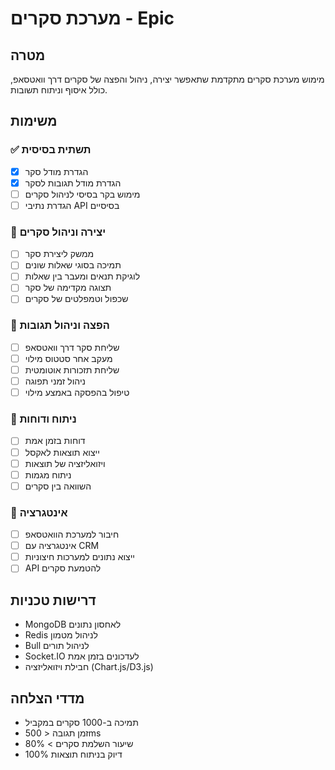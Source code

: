 # מערכת סקרים - Epic

## מטרה
מימוש מערכת סקרים מתקדמת שתאפשר יצירה, ניהול והפצה של סקרים דרך וואטסאפ, כולל איסוף וניתוח תשובות.

## משימות

### ✅ תשתית בסיסית
- [x] הגדרת מודל סקר
- [x] הגדרת מודל תגובות לסקר
- [ ] מימוש בקר בסיסי לניהול סקרים
- [ ] הגדרת נתיבי API בסיסיים

### 🔄 יצירה וניהול סקרים
- [ ] ממשק ליצירת סקר
- [ ] תמיכה בסוגי שאלות שונים
- [ ] לוגיקת תנאים ומעבר בין שאלות
- [ ] תצוגה מקדימה של סקר
- [ ] שכפול וטמפלטים של סקרים

### 🔄 הפצה וניהול תגובות
- [ ] שליחת סקר דרך וואטסאפ
- [ ] מעקב אחר סטטוס מילוי
- [ ] שליחת תזכורות אוטומטית
- [ ] ניהול זמני תפוגה
- [ ] טיפול בהפסקה באמצע מילוי

### 🔄 ניתוח ודוחות
- [ ] דוחות בזמן אמת
- [ ] ייצוא תוצאות לאקסל
- [ ] ויזואליזציה של תוצאות
- [ ] ניתוח מגמות
- [ ] השוואה בין סקרים

### 🔄 אינטגרציה
- [ ] חיבור למערכת הוואטסאפ
- [ ] אינטגרציה עם CRM
- [ ] ייצוא נתונים למערכות חיצוניות
- [ ] API להטמעת סקרים

## דרישות טכניות
- MongoDB לאחסון נתונים
- Redis לניהול מטמון
- Bull לניהול תורים
- Socket.IO לעדכונים בזמן אמת
- חבילת ויזואליזציה (Chart.js/D3.js)

## מדדי הצלחה
- תמיכה ב-1000 סקרים במקביל
- זמן תגובה < 500ms
- שיעור השלמת סקרים > 80%
- דיוק בניתוח תוצאות 100% 